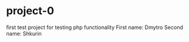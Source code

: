 # project-0
first test project for testing php functionality
First name: Dmytro
Second name: Shkurin
